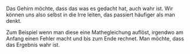 Das Gehirn möchte, dass das was es gedacht hat, auch wahr ist. Wir können uns also selbst in die Irre leiten, das passiert häufiger als man denkt.

Zum Beispiel wenn man diese eine Mathegleichung auflöst, irgendwo am Anfang einen Fehler macht und bis zum Ende rechnet. Man möchte, dass das Ergebnis wahr ist.